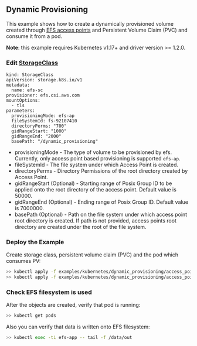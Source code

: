 ## Dynamic Provisioning
This example shows how to create a dynamically provisioned volume created through [EFS access points](https://docs.aws.amazon.com/efs/latest/ug/efs-access-points.html) and Persistent Volume Claim (PVC) and consume it from a pod.

**Note**: this example requires Kubernetes v1.17+ and driver version >= 1.2.0.

### Edit [StorageClass](specstorageclass.yaml)

```
kind: StorageClass
apiVersion: storage.k8s.io/v1
metadata:
  name: efs-sc
provisioner: efs.csi.aws.com
mountOptions:
  - tls
parameters:
  provisioningMode: efs-ap
  fileSystemId: fs-92107410
  directoryPerms: "700"
  gidRangeStart: "1000"
  gidRangeEnd: "2000"
  basePath: "/dynamic_provisioning"
```
* provisioningMode - The type of volume to be provisioned by efs. Currently, only access point based provisioning is supported `efs-ap`.
* fileSystemId - The file system under which Access Point is created.
* directoryPerms - Directory Permissions of the root directory created by Access Point.
* gidRangeStart (Optional) - Starting range of Posix Group ID to be applied onto the root directory of the access point. Default value is 50000. 
* gidRangeEnd (Optional) - Ending range of Posix Group ID. Default value is 7000000.
* basePath (Optional) - Path on the file system under which access point root directory is created. If path is not provided, access points root directory are created under the root of the file system.

### Deploy the Example
Create storage class, persistent volume claim (PVC) and the pod which consumes PV:
```sh
>> kubectl apply -f examples/kubernetes/dynamic_provisioning/access_points/specs/storageclass.yaml
>> kubectl apply -f examples/kubernetes/dynamic_provisioning/access_points/specs/pod.yaml
```

### Check EFS filesystem is used
After the objects are created, verify that pod is running:

```sh
>> kubectl get pods
```

Also you can verify that data is written onto EFS filesystem:

```sh
>> kubectl exec -ti efs-app -- tail -f /data/out
```
